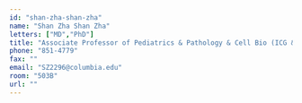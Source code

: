 ```yaml
---
id: "shan-zha-shan-zha"
name: "Shan Zha Shan Zha"
letters: ["MD","PhD"]
title: "Associate Professor of Pediatrics & Pathology & Cell Bio (ICG & HICCC)"
phone: "851-4779"
fax: ""
email: "SZ2296@columbia.edu"
room: "503B"
url: ""
---
```

